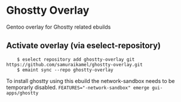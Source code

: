 # Ghostty Overlay

Gentoo overlay for Ghostty related ebuilds

## Activate overlay (via eselect-repository)

```
    $ eselect repository add ghostty-overlay git https://github.com/samuraikamel/ghostty-overlay.git
    $ emaint sync --repo ghostty-overlay
```

To install ghostty using this ebuild the network-sandbox needs to be temporarly disabled.
`FEATURES="-network-sandbox" emerge gui-apps/ghostty`

